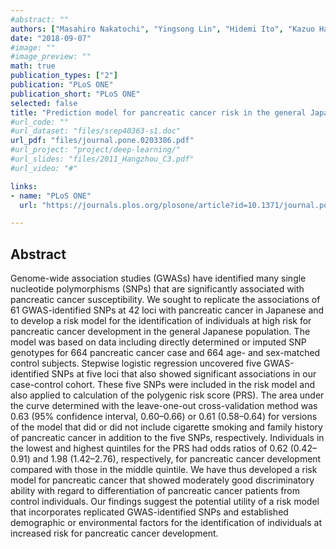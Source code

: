 ```yaml
---
#abstract: ""
authors: ["Masahiro Nakatochi", "Yingsong Lin", "Hidemi Ito", "Kazuo Hara", "Fumie Kinoshita", "Yumiko Kobayashi", "Hiroshi Ishii", "Masato Ozaka", "Takashi Sasaki", "Naoki Sasahira", "Manabu Morimoto", "Satoshi Kobayashi", "Makoto Ueno", "Shinichi Ohkawa", "Naoto Egawa", "Sawako Kuruma", "Mitsuru Mori", "Haruhisa Nakao", "Chaochen Wang", "Takeshi Nishiyama", "Takahisa Kawaguchi", "Meiko Takahashi", "Fumihiko Matsuda", "Shogo Kikuchi", "Keitaro Matsuo"]
date: "2018-09-07"
#image: ""
#image_preview: ""
math: true
publication_types: ["2"]
publication: "PLoS ONE"
publication_short: "PLoS ONE"
selected: false
title: "Prediction model for pancreatic cancer risk in the general Japanese population"
#url_code: ""
#url_dataset: "files/srep40363-s1.doc"
url_pdf: "files/journal.pone.0203386.pdf"
#url_project: "project/deep-learning/"
#url_slides: "files/2011_Hangzhou_C3.pdf"
#url_video: "#"

links:
- name: "PLoS ONE"
  url: "https://journals.plos.org/plosone/article?id=10.1371/journal.pone.0203386"

---
```



## Abstract

Genome-wide association studies (GWASs) have identified many single nucleotide polymorphisms (SNPs) that are significantly associated with pancreatic cancer susceptibility. We sought to replicate the associations of 61 GWAS-identified SNPs at 42 loci with pancreatic
cancer in Japanese and to develop a risk model for the identification of individuals at high risk for pancreatic cancer development in the general Japanese population. The model was based on data including directly determined or imputed SNP genotypes for 664 pancreatic cancer case and 664 age- and sex-matched control subjects. Stepwise logistic regression uncovered five GWAS-identified SNPs at five loci that also showed significant associations in our case-control cohort. These five SNPs were included in the risk model and also applied to calculation of the polygenic risk score (PRS). The area under the curve determined with the leave-one-out cross-validation method was 0.63 (95% confidence interval, 0.60–0.66) or 0.61 (0.58–0.64) for versions of the model that did or did not include cigarette smoking and family history of pancreatic cancer in addition to the five SNPs, respectively. Individuals in the lowest and highest quintiles for the PRS had odds ratios of 0.62 (0.42–0.91) and 1.98 (1.42–2.76), respectively, for pancreatic cancer development compared with those in the middle quintile. We have thus developed a risk model for pancreatic cancer that showed moderately good discriminatory ability with regard to differentiation of pancreatic cancer patients from control individuals. Our findings suggest the potential utility of a risk model that incorporates replicated GWAS-identified SNPs and established demographic or environmental factors for the identification of individuals at increased risk for pancreatic cancer development.